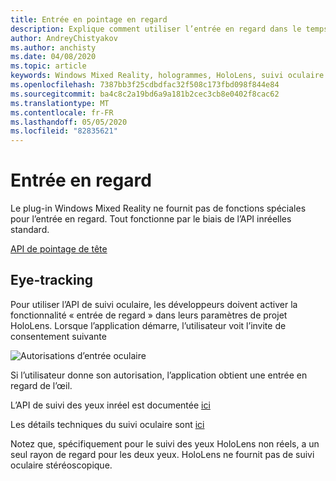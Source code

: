 ```yaml
---
title: Entrée en pointage en regard
description: Explique comment utiliser l’entrée en regard dans le temps
author: AndreyChistyakov
ms.author: anchisty
ms.date: 04/08/2020
ms.topic: article
keywords: Windows Mixed Reality, hologrammes, HoloLens, suivi oculaire
ms.openlocfilehash: 7387bb3f25cdbdfac32f508c173fbd098f844e84
ms.sourcegitcommit: ba4c8c2a19bd6a9a181b2cec3cb8e0402f8cac62
ms.translationtype: MT
ms.contentlocale: fr-FR
ms.lasthandoff: 05/05/2020
ms.locfileid: "82835621"
---
```

# <a name="gaze-input"></a>Entrée en regard

Le plug-in Windows Mixed Reality ne fournit pas de fonctions spéciales pour l’entrée en regard. Tout fonctionne par le biais de l’API inréelles standard.

[API de pointage de tête](https://docs.unrealengine.com/en-US/BlueprintAPI/Input/HeadMountedDisplay/index.html)

## <a name="eye-tracking"></a>Eye-tracking

Pour utiliser l’API de suivi oculaire, les développeurs doivent activer la fonctionnalité « entrée de regard » dans leurs paramètres de projet HoloLens. Lorsque l’application démarre, l’utilisateur voit l’invite de consentement suivante

![Autorisations d’entrée oculaire](images/unreal/eye-input-permissions.png)
 
Si l’utilisateur donne son autorisation, l’application obtient une entrée en regard de l’œil. 

L’API de suivi des yeux inréel est documentée [ici](https://docs.unrealengine.com/en-US/BlueprintAPI/EyeTracking/index.html)

Les détails techniques du suivi oculaire sont [ici](eye-tracking.md)

Notez que, spécifiquement pour le suivi des yeux HoloLens non réels, a un seul rayon de regard pour les deux yeux. HoloLens ne fournit pas de suivi oculaire stéréoscopique.
